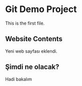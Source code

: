 # Git Demo Project

This is the first file.

## Website Contents
Yeni web sayfası eklendi.

## Şimdi ne olacak? 

Hadi bakalım
